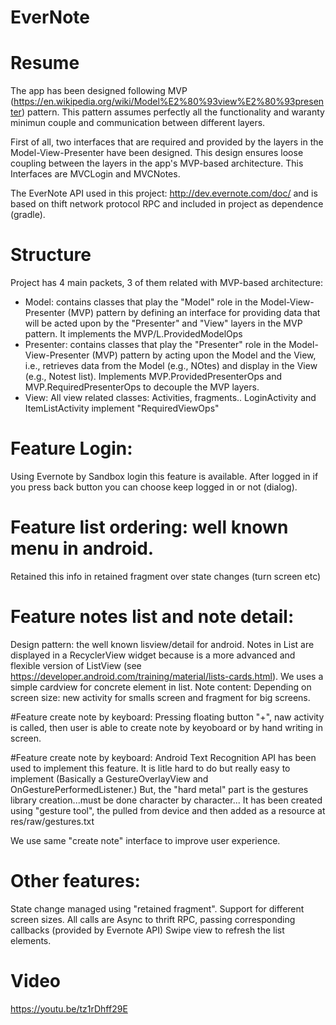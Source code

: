 # EverNote

# Resume

The app has been designed following MVP (https://en.wikipedia.org/wiki/Model%E2%80%93view%E2%80%93presenter) pattern. 
This pattern assumes perfectly all the functionality and waranty minimun couple and communication between different layers.

First of all, two interfaces that are required and provided by the layers in the Model-View-Presenter have been designed. 
This design ensures loose coupling between the layers in the app's MVP-based architecture.
This Interfaces are MVCLogin and MVCNotes.

The EverNote API used in this project: http://dev.evernote.com/doc/ and is based on thift network protocol RPC and included in 
project as dependence (gradle).

# Structure
Project has 4 main packets, 3 of them related with MVP-based architecture:
- Model: contains classes that play the "Model" role in the Model-View-Presenter (MVP)
  pattern by defining an interface for providing data that will be
  acted upon by the "Presenter" and "View" layers in the MVP pattern.
  It implements the MVP/L.ProvidedModelOps
- Presenter: contains classes that play the "Presenter" role in the Model-View-Presenter
 (MVP) pattern by acting upon the Model and the View, i.e.,
  retrieves data from the Model (e.g., NOtes) and
  display in the View (e.g., Notest list).
  Implements  MVP.ProvidedPresenterOps and
  MVP.RequiredPresenterOps to decouple the MVP layers.
- View: All view related classes: Activities, fragments.. LoginActivity and ItemListActivity implement "RequiredViewOps"

# Feature Login:
Using Evernote by Sandbox login this feature is available. After logged in if you press back button you can 
choose keep logged in or not (dialog).

# Feature list ordering: well known menu in android. 
Retained this info in retained fragment over state changes (turn screen etc)

# Feature notes list and note detail:
Design pattern: the well known lisview/detail for android.
Notes in List are displayed in a RecyclerView widget because is a more advanced and flexible version of ListView (see https://developer.android.com/training/material/lists-cards.html).
We uses a simple cardview for concrete element in list.
Note content: Depending on screen size: new activity for smalls screen and fragment for big screens.

#Feature create note by keyboard:
Pressing floating button "+", naw activity is called, then user is able to create note by keyoboard or by hand writing in screen.

#Feature create note by keyboard:
Android Text Recognition API has been used to implement this feature.
It is litle hard to do but really easy to implement (Basically a GestureOverlayView and OnGesturePerformedListener.) 
But, the "hard metal" part is the gestures library creation...must be done character by character... It has been created using "gesture tool", the pulled from device
and then added as a resource at res/raw/gestures.txt

We use same "create note" interface to improve user experience.

# Other features:
State change managed using "retained fragment". 
Support for different screen sizes.
All calls are Async to thrift RPC, passing corresponding callbacks (provided by Evernote API)
Swipe view to refresh the list elements.

# Video
https://youtu.be/tz1rDhff29E








